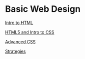 # Basic Web Design

<a href="Intro_to_HTML/index.html" target="_blank">Intro to HTML</a>

<a href="HTML5_Intro_to_CSS_/index.html" target="_blank">HTML5 and Intro to CSS</a>

<a href="adv_css/index.html" target="_blank">Advanced CSS</a>

<a href="strategies.html/index.html" target="_blank">Strategies</a>